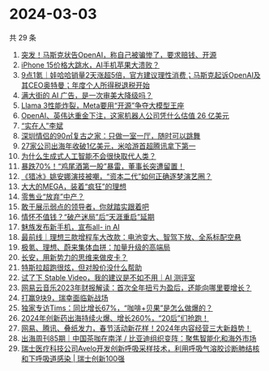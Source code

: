 # 2024-03-03

共 29 条

<!-- BEGIN 36KR -->
<!-- 最后更新时间 2024-03-03 03:01:54 +0800 -->
1. [突发！马斯克状告OpenAI，称自己被骗惨了，要求赔钱、开源](https://36kr.com/p/2671215812753154)
1. [iPhone 15价格大跳水，AI手机苹果大溃败？](https://36kr.com/p/2671926763032065)
1. [9点1氪｜娃哈哈销量2天涨超5倍，官方建议理性消费；马斯克起诉OpenAI及其CEO奥特曼；年度个人所得税退税开始](https://36kr.com/p/2671053261698561)
1. [满大街的 AI 广告，是一次审美大降级吗？](https://36kr.com/p/2672027706439432)
1. [Llama 3性能炸裂，Meta要用“开源”争夺大模型王座](https://36kr.com/p/2671935169809665)
1. [OpenAI、英伟达重金下注，这家机器人公司凭什么估值 26 亿美元](https://36kr.com/p/2671992105105160)
1. [“实在人”李斌](https://36kr.com/p/2660975941258757)
1. [深圳情侣的90㎡复古之家：只做一室一厅，随时可以跳舞](https://36kr.com/p/2671668684486146)
1. [27家公司出海年收破1亿美元，米哈游首超腾讯拿下第一](https://36kr.com/p/2671132643898885)
1. [为什么生成式人工智能不会很快取代人类？](https://36kr.com/p/2655302461684864)
1. [暴跌70%！“鸡尾酒第一股”暴雷，董事长突遭留置！](https://36kr.com/p/2671812206841349)
1. [《猎冰》姚安娜演技被嘲，“资本二代”如何正确逐梦演艺圈？](https://36kr.com/p/2671149781497348)
1. [大大的MEGA，装着“疯狂”的理想](https://36kr.com/p/2671712030193413)
1. [零售业“放弃”中产？](https://36kr.com/p/2671003767617283)
1. [敢于展示弱点的领导者，你就踏实跟着吧](https://36kr.com/p/2671687794521857)
1. [情怀不值钱？“破产迷局”后“天涯重启”延期](https://36kr.com/p/2671974773913093)
1. [魅族发布新手机，宣布all- in AI](https://36kr.com/p/2671733353133824)
1. [最前线｜理想三款增程车大改款：电池变大、智驾下放、全系标配空悬](https://36kr.com/p/2671170415474432)
1. [极氪、理想、蔚来集体血拼：加量升级的高端局](https://36kr.com/p/2671862094640643)
1. [长安，用新势力的思维来做皮卡？](https://36kr.com/p/2671821552143877)
1. [特斯拉超跑很炫，但对股价没什么帮助](https://36kr.com/p/2671032926484228)
1. [试了下 Stable Video，我的建议是不如不用｜AI 测评室](https://36kr.com/p/2671806674892293)
1. [网易云音乐2023年财报解读：首次全年扭亏为盈后，还能向哪里要增长？](https://36kr.com/p/2671197307565827)
1. [打赢9块9，瑞幸面临新战场](https://36kr.com/p/2671148842038786)
1. [独家专访Tims：同比增长67%，“咖啡+贝果”是怎么做爆的？](https://36kr.com/p/2671755763922438)
1. [2024年创新药出海持续火爆、增长260%，“20后”们抢跑！](https://36kr.com/p/2671676983998211)
1. [网易、腾讯、叠纸发力，春节活动新花样！2024年内容经营三大新趋势！](https://36kr.com/p/2671736113805058)
1. [出海周刊85期｜中国茶咖在南洋 / 比亚迪组织变阵：聚焦智能化和海外市场](https://36kr.com/p/2671207937079046)
1. [瑞士医疗科技公司Avelo开发创新呼吸采样技术，利用呼吸气溶胶诊断肺结核和下呼吸道感染 | 瑞士创新100强](https://36kr.com/p/2671880472268040)
<!-- END 36KR -->